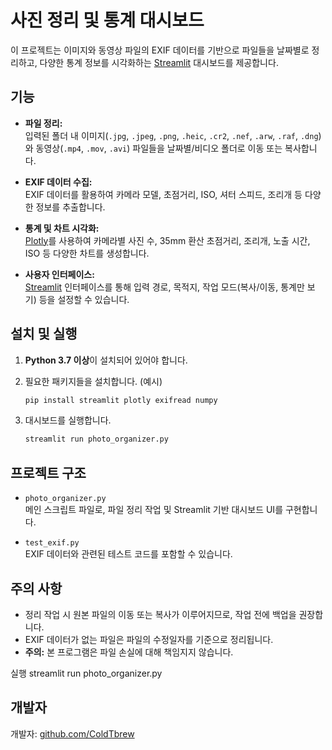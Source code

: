 
# 사진 정리 및 통계 대시보드

이 프로젝트는 이미지와 동영상 파일의 EXIF 데이터를 기반으로 파일들을 날짜별로 정리하고, 다양한 통계 정보를 시각화하는 [Streamlit](https://streamlit.io/) 대시보드를 제공합니다. 

## 기능

- **파일 정리:**  
  입력된 폴더 내 이미지(`.jpg`, `.jpeg`, `.png`, `.heic`, `.cr2`, `.nef`, `.arw`, `.raf`, `.dng`)와 동영상(`.mp4`, `.mov`, `.avi`) 파일들을 날짜별/비디오 폴더로 이동 또는 복사합니다.

- **EXIF 데이터 수집:**  
  EXIF 데이터를 활용하여 카메라 모델, 초점거리, ISO, 셔터 스피드, 조리개 등 다양한 정보를 추출합니다.

- **통계 및 차트 시각화:**  
  [Plotly](https://plotly.com/python/)를 사용하여 카메라별 사진 수, 35mm 환산 초점거리, 조리개, 노출 시간, ISO 등 다양한 차트를 생성합니다.

- **사용자 인터페이스:**  
  [Streamlit](https://streamlit.io/) 인터페이스를 통해 입력 경로, 목적지, 작업 모드(복사/이동, 통계만 보기) 등을 설정할 수 있습니다.

## 설치 및 실행

1. **Python 3.7 이상**이 설치되어 있어야 합니다.

2. 필요한 패키지들을 설치합니다. (예시)
    ```sh
    pip install streamlit plotly exifread numpy
    ```

3. 대시보드를 실행합니다.
    ```sh
    streamlit run photo_organizer.py
    ```

## 프로젝트 구조

- `photo_organizer.py`  
  메인 스크립트 파일로, 파일 정리 작업 및 Streamlit 기반 대시보드 UI를 구현합니다.

- `test_exif.py`  
  EXIF 데이터와 관련된 테스트 코드를 포함할 수 있습니다.

## 주의 사항

- 정리 작업 시 원본 파일의 이동 또는 복사가 이루어지므로, 작업 전에 백업을 권장합니다.
- EXIF 데이터가 없는 파일은 파일의 수정일자를 기준으로 정리됩니다.
- **주의:** 본 프로그램은 파일 손실에 대해 책임지지 않습니다.

실행 streamlit run photo_organizer.py

## 개발자

개발자: [github.com/ColdTbrew](https://github.com/ColdTbrew)